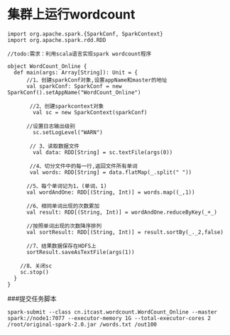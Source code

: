 # 集群上运行wordcount


```
import org.apache.spark.{SparkConf, SparkContext}
import org.apache.spark.rdd.RDD

//todo:需求：利用scala语言实现spark wordcount程序

object WordCount_Online {
  def main(args: Array[String]): Unit = {
      //1、创建sparkConf对象,设置appName和master的地址
      val sparkConf: SparkConf = new SparkConf().setAppName("WordCount_Online")

       //2、创建sparkcontext对象
        val sc = new SparkContext(sparkConf)

      //设置日志输出级别
        sc.setLogLevel("WARN")

       // 3、读取数据文件
        val data: RDD[String] = sc.textFile(args(0))

       //4、切分文件中的每一行,返回文件所有单词
       val words: RDD[String] = data.flatMap(_.split(" "))

      //5、每个单词记为1，(单词，1)
      val wordAndOne: RDD[(String, Int)] = words.map((_,1))

      //6、相同单词出现的次数累加
      val result: RDD[(String, Int)] = wordAndOne.reduceByKey(_+_)

      //按照单词出现的次数降序排列
      val sortResult: RDD[(String, Int)] = result.sortBy(_._2,false)

      //7、结果数据保存在HDFS上
      sortResult.saveAsTextFile(args(1))

    //8、关闭sc
    sc.stop()
  }
}

```

###提交任务脚本

```
spark-submit --class cn.itcast.wordcount.WordCount_Online --master spark://node1:7077 --executor-memory 1G --total-executor-cores 2 /root/original-spark-2.0.jar /words.txt /out100
```



<!--
create time: 2018-04-07 11:06:04
Author: Alfred

This file is created by Marboo<http://marboo.io> template file $MARBOO_HOME/.media/starts/default.md
本文件由 Marboo<http://marboo.io> 模板文件 $MARBOO_HOME/.media/starts/default.md 创建
-->

